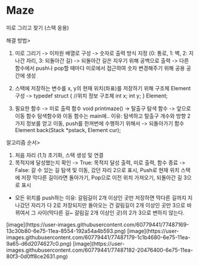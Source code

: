 # Maze
미로 그리고 찾기 (스택 응용)

해결 방법>
1. 미로 그리기
-> 이차원 배열로 구성
-> 숫자로 출력 방식 지정
(0: 통로, 1: 벽, 2: 지나간 자리, 3: 되돌아간 길)
-> 되돌아간 길은 지우기 위해 공백으로 출력
-> 다른 함수에서 push나 pop할 때마다 미로에서 접근하여 숫자 변경해주기 위해 공용 공간에 생성

2. 스택에 저장하는 변수를 x, y의 현재 위치(좌표)를 저장하기 위해 구조체 Element 구성
-> typedef struct { //위치 정보 구조체
	int x;
	int y;
} Element;

3. 필요한 함수
-> 미로 출력 함수 
void printmaze()
-> 탈출구 탐색 함수
-> 앞으로 이동 함수
    탐색함수와 이동 함수는 main에.. 
이유: 탐색하고 탈출구 개수와 방향 2가지 정보를 얻고 이동, push를 한꺼번에 수행하기 위해서
-> 되돌아가기 함수
   Element back(Stack *pstack, Element cur);

알고리즘 순서>
1. 처음 자리 (1,1) 초기화, 스택 생성 및 연결 
1. 목적지에 달성했는지 확인
-> True: 목적지 달성 출력, 미로 출력, 함수 종료
-> False: 
갈 수 있는 길 탐색 및 이동, 갔던 자리 2으로 표시, Push로 현재 위치 스택에 저장
막다른 길이라면 돌아가기, Pop으로 이전 위치 가져오기, 되돌아간 길 3으로 표시 
* 모든 위치를 push하는 이유: 갈림길이 2개 이상인 곳만 저장하면 막다른 길까지 지나갔던 자리가 다 2로 저장되지만 돌아오는 건 갈림길이 2개 이상인 곳만 3으로 바뀌여서 그 사이(막다른 길~ 갈림길 2개 이상인 곳)의 2가 3으로 변하지 않는다.
<div>
[image](https://user-images.githubusercontent.com/60779441/77487169-13c30b80-6e75-11ea-8554-192a54a4b593.png)
[image](https://user-images.githubusercontent.com/60779441/77487179-1c1b4680-6e75-11ea-9a65-d6d2074627c0.png)
[image](https://user-images.githubusercontent.com/60779441/77487182-20476400-6e75-11ea-80f3-0d0ff8ce2631.png)
<div>
